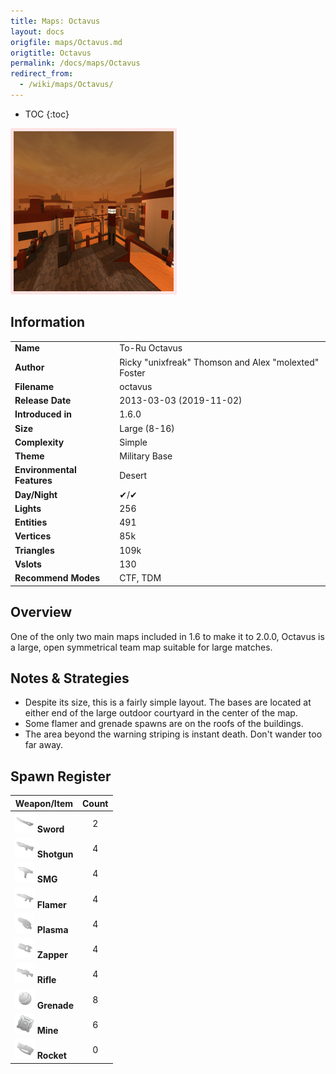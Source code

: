 ```yaml
---
title: Maps: Octavus
layout: docs
origfile: maps/Octavus.md
origtitle: Octavus
permalink: /docs/maps/Octavus
redirect_from:
  - /wiki/maps/Octavus/
---
```

* TOC
{:toc}
<img style='border:5px solid #ffe0e0e0' src="../images/maps/octavus/octavus.png" width="256px" />

## Information

|                            |                                                      |
|----------------------------|------------------------------------------------------|
| **Name**                   | To-Ru Octavus                                        |
| **Author**                 | Ricky "unixfreak" Thomson and Alex "molexted" Foster |
| **Filename**               | octavus                                              |
| **Release Date**           | 2013-03-03 (2019-11-02)                              |
| **Introduced in**          | 1.6.0                                                |
| **Size**                   | Large (8-16)                                         |
| **Complexity**             | Simple                                               |
| **Theme**                  | Military Base                                        |
| **Environmental Features** | Desert                                               |
| **Day/Night**              | ✔/✔                                                  |
| **Lights**                 | 256                                                  |
| **Entities**               | 491                                                  |
| **Vertices**               | 85k                                                  |
| **Triangles**              | 109k                                                 |
| **Vslots**                 | 130                                                  |
| **Recommend Modes**        | CTF, TDM                                             |

## Overview
One of the only two main maps included in 1.6 to make it to 2.0.0, Octavus is a large, open symmetrical team map suitable for large matches.


## Notes & Strategies

- Despite its size, this is a fairly simple layout. The bases are located at either end of the large outdoor courtyard in the center of the map.
- Some flamer and grenade spawns are on the roofs of the buildings.
- The area beyond the warning striping is instant death. Don't wander too far away.

## Spawn Register

| Weapon/Item                                                         | Count |
|---------------------------------------------------------------------|:-----:|
| <img src="../images/weapons/sword.png" width="32px"/> **Sword**     |   2   |
| <img src="../images/weapons/shotgun.png" width="32px"/> **Shotgun** |   4   |
| <img src="../images/weapons/smg.png" width="32px"/> **SMG**         |   4   |
| <img src="../images/weapons/flamer.png" width="32px"/> **Flamer**   |   4   |
| <img src="../images/weapons/plasma.png" width="32px"/> **Plasma**   |   4   |
| <img src="../images/weapons/zapper.png" width="32px"/> **Zapper**   |   4   |
| <img src="../images/weapons/rifle.png" width="32px"/> **Rifle**     |   4   |
| <img src="../images/weapons/grenade.png" width="32px"/> **Grenade** |   8   |
| <img src="../images/weapons/mine.png" width="32px"/> **Mine**       |   6   |
| <img src="../images/weapons/rocket.png" width="32px"/> **Rocket**   |   0   |
